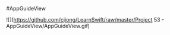 #AppGuideView

![](https://github.com/cjiong/LearnSwift/raw/master/Project 53 - AppGuideView/AppGuideView.gif)

